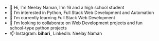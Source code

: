 - 👋 Hi, I’m Neelay Naman, I'm 16 and a high school student
- 👀 I’m interested in Python, Full Stack Web Development and Automation
- 🌱 I’m currently learning Full Stack Web Development
- 💞️ I’m looking to collaborate on Web Development projects and fun school-type python projects
- 📫 Instagram: __bihari___ LinkedIn: Neelay Naman
